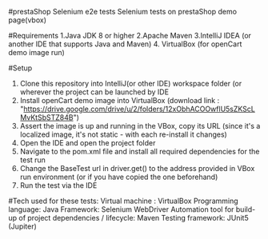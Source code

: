 #prestaShop Selenium e2e tests
Selenium tests on prestaShop demo page(vbox)

#Requirements
1.Java JDK 8 or higher
2.Apache Maven
3.IntelliJ IDEA (or another IDE that supports Java and Maven)
4. VirtualBox (for openCart demo image run)

#Setup
1. Clone this repository into IntelliJ(or other IDE) workspace folder (or wherever the project can be launched by IDE
2. Install openCart demo image into VirtualBox (download link : "https://drive.google.com/drive/u/2/folders/12xObhACOOwflU5sZKScLMvKtSbSTZ84B")
3. Assert the image is up and running in the VBox, copy its URL (since it's a localized image, it's not static - with each re-install it changes)
4. Open the IDE and open the project folder
5. Navigate to the pom.xml file and install all required dependencies for the test run
6. Change the BaseTest url in driver.get() to the address provided in VBox run environment (or if you have copied the one beforehand)
7. Run the test via the IDE

#Tech used for these tests:
Virtual machine : VirtualBox
Programming language: Java
Framework: Selenium WebDriver
Automation tool for build-up of project dependencies / lifecycle: Maven
Testing framework: JUnit5 (Jupiter)
